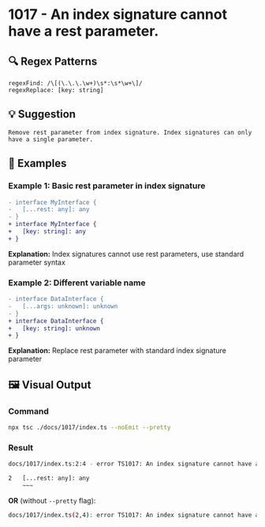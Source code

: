 # 1017 - An index signature cannot have a rest parameter.

## 🔍 Regex Patterns
```regex
regexFind: /\[(\.\.\.\w+)\s*:\s*\w+\]/
regexReplace: [key: string]
```

## 💡 Suggestion
```text
Remove rest parameter from index signature. Index signatures can only have a single parameter.
```

## 📝 Examples

### Example 1: Basic rest parameter in index signature
```diff
- interface MyInterface {
-   [...rest: any]: any
- }
+ interface MyInterface {
+   [key: string]: any
+ }
```

**Explanation:** Index signatures cannot use rest parameters, use standard parameter syntax

### Example 2: Different variable name
```diff
- interface DataInterface {
-   [...args: unknown]: unknown
- }
+ interface DataInterface {
+   [key: string]: unknown
+ }
```

**Explanation:** Replace rest parameter with standard index signature parameter

## 🖼️ Visual Output
### Command
```bash
npx tsc ./docs/1017/index.ts --noEmit --pretty
```

### Result
```bash
docs/1017/index.ts:2:4 - error TS1017: An index signature cannot have a rest parameter.

2   [...rest: any]: any
    ~~~
```

**OR** (without `--pretty` flag):

```bash
docs/1017/index.ts(2,4): error TS1017: An index signature cannot have a rest parameter.
```
